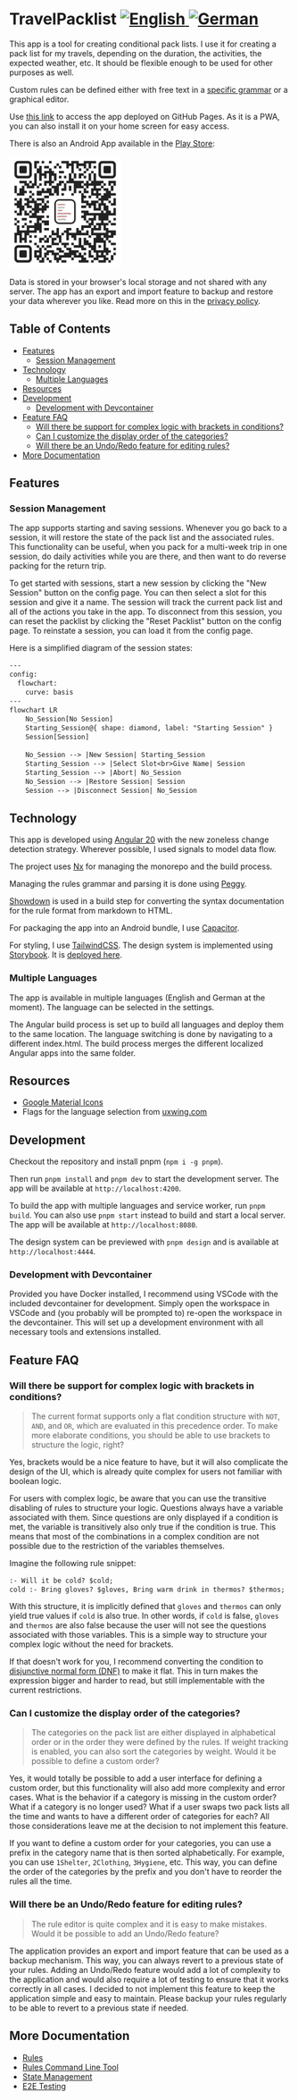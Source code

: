 <!-- markdownlint-disable -->
<!-- spellchecker:disable -->
<h1>TravelPacklist
  <a href="./README.md">
    <img
      src="https://uxwing.com/wp-content/themes/uxwing/download/flags-landmarks/united-kingdom-flag-icon.svg"
      alt="English"
      style="width: 24px;">
  </a>
  <a href="./README.de.md">
    <img
      src="https://uxwing.com/wp-content/themes/uxwing/download/flags-landmarks/germany-flag-icon.svg"
      alt="German"
      style="width: 24px;">
  </a>
</h1>
<!-- spellchecker:enable -->
<!-- markdownlint-enable -->

This app is a tool for creating conditional pack lists.
I use it for creating a pack list for my travels, depending on the duration, the activities, the expected weather, etc.
It should be flexible enough to be used for other purposes as well.

Custom rules can be defined either with free text in a [specific grammar](./libs/documentation/src/doc/rules-documentation.md) or a graphical editor.

Use [this link](https://dhhyi.github.io/travel-packlist/) to access the app deployed on GitHub Pages.
As it is a PWA, you can also install it on your home screen for easy access.

There is also an Android App available in the [Play Store](https://play.google.com/store/apps/details?id=dev.dhhyi):

<!-- markdownlint-disable -->

<img
  src="https://raw.githubusercontent.com/dhhyi/travel-packlist/refs/heads/main/android-app-qr.png"
  alt="Get it on Google Play"
  style="width: 200px;" />

<!-- markdownlint-enable -->

Data is stored in your browser's local storage and not shared with any server.
The app has an export and import feature to backup and restore your data wherever you like.
Read more on this in the [privacy policy](./PRIVACY_POLICY.md).

<!-- markdownlint-disable-next-line no-inline-html -->
<h2 id="toc">Table of Contents</h2>

- [Features](#features)
  - [Session Management](#session-management)
- [Technology](#technology)
  - [Multiple Languages](#multiple-languages)
- [Resources](#resources)
- [Development](#development)
  - [Development with Devcontainer](#development-with-devcontainer)
- [Feature FAQ](#feature-faq)
  - [Will there be support for complex logic with brackets in conditions?](#will-there-be-support-for-complex-logic-with-brackets-in-conditions)
  - [Can I customize the display order of the categories?](#can-i-customize-the-display-order-of-the-categories)
  - [Will there be an Undo/Redo feature for editing rules?](#will-there-be-an-undoredo-feature-for-editing-rules)
- [More Documentation](#more-documentation)

## Features

### Session Management

The app supports starting and saving sessions.
Whenever you go back to a session, it will restore the state of the pack list and the associated rules.
This functionality can be useful, when you pack for a multi-week trip in one session, do daily activities while you are there, and then want to do reverse packing for the return trip.

To get started with sessions, start a new session by clicking the "New Session" button on the config page.
You can then select a slot for this session and give it a name.
The session will track the current pack list and all of the actions you take in the app.
To disconnect from this session, you can reset the packlist by clicking the "Reset Packlist" button on the config page.
To reinstate a session, you can load it from the config page.

Here is a simplified diagram of the session states:

```mermaid
---
config:
  flowchart:
    curve: basis
---
flowchart LR
    No_Session[No Session]
    Starting_Session@{ shape: diamond, label: "Starting Session" }
    Session[Session]

    No_Session --> |New Session| Starting_Session
    Starting_Session --> |Select Slot<br>Give Name| Session
    Starting_Session --> |Abort| No_Session
    No_Session --> |Restore Session| Session
    Session --> |Disconnect Session| No_Session
```

## Technology

This app is developed using [Angular 20](https://angular.dev/) with the new zoneless change detection strategy.
Wherever possible, I used signals to model data flow.

The project uses [Nx](https://nx.dev/) for managing the monorepo and the build process.

Managing the rules grammar and parsing it is done using [Peggy](https://peggyjs.org/).

[Showdown](https://showdownjs.com/) is used in a build step for converting the syntax documentation for the rule format from markdown to HTML.

For packaging the app into an Android bundle, I use [Capacitor](https://capacitorjs.com/).

For styling, I use [TailwindCSS](https://tailwindcss.com/).
The design system is implemented using [Storybook](https://storybook.js.org/).
It is [deployed here](https://dhhyi.github.io/travel-packlist/index.design.html).

### Multiple Languages

The app is available in multiple languages (English and German at the moment).
The language can be selected in the settings.

The Angular build process is set up to build all languages and deploy them to the same location.
The language switching is done by navigating to a different index.html.
The build process merges the different localized Angular apps into the same folder.

## Resources

<!-- cSpell:words uxwing -->

- [Google Material Icons](https://fonts.google.com/icons)
- Flags for the language selection from [uxwing.com](https://uxwing.com)

## Development

Checkout the repository and install pnpm (`npm i -g pnpm`).

Then run `pnpm install` and `pnpm dev` to start the development server.
The app will be available at `http://localhost:4200`.

To build the app with multiple languages and service worker, run `pnpm build`.
You can also use `pnpm start` instead to build and start a local server.
The app will be available at `http://localhost:8080`.

The design system can be previewed with `pnpm design` and is available at `http://localhost:4444`.

### Development with Devcontainer

Provided you have Docker installed, I recommend using VSCode with the included devcontainer for development.
Simply open the workspace in VSCode and (you probably will be prompted to) re-open the workspace in the devcontainer.
This will set up a development environment with all necessary tools and extensions installed.

## Feature FAQ

### Will there be support for complex logic with brackets in conditions?

> The current format supports only a flat condition structure with `NOT`, `AND`, and `OR`, which are evaluated in this precedence order.
> To make more elaborate conditions, you should be able to use brackets to structure the logic, right?

Yes, brackets would be a nice feature to have, but it will also complicate the design of the UI, which is already quite complex for users not familiar with boolean logic.

For users with complex logic, be aware that you can use the transitive disabling of rules to structure your logic.
Questions always have a variable associated with them.
Since questions are only displayed if a condition is met, the variable is transitively also only true if the condition is true.
This means that most of the combinations in a complex condition are not possible due to the restriction of the variables themselves.

Imagine the following rule snippet:

```text
:- Will it be cold? $cold;
cold :- Bring gloves? $gloves, Bring warm drink in thermos? $thermos;
```

With this structure, it is implicitly defined that `gloves` and `thermos` can only yield true values if `cold` is also true.
In other words, if `cold` is false, `gloves` and `thermos` are also false because the user will not see the questions associated with those variables.
This is a simple way to structure your complex logic without the need for brackets.

If that doesn't work for you, I recommend converting the condition to [disjunctive normal form (DNF)](https://en.wikipedia.org/wiki/Disjunctive_normal_form) to make it flat.
This in turn makes the expression bigger and harder to read, but still implementable with the current restrictions.

### Can I customize the display order of the categories?

> The categories on the pack list are either displayed in alphabetical order or in the order they were defined by the rules.
> If weight tracking is enabled, you can also sort the categories by weight.
> Would it be possible to define a custom order?

Yes, it would totally be possible to add a user interface for defining a custom order, but this functionality will also add more complexity and error cases.
What is the behavior if a category is missing in the custom order?
What if a category is no longer used?
What if a user swaps two pack lists all the time and wants to have a different order of categories for each?
All those considerations leave me at the decision to not implement this feature.

If you want to define a custom order for your categories, you can use a prefix in the category name that is then sorted alphabetically.
For example, you can use `1Shelter`, `2Clothing`, `3Hygiene`, etc.
This way, you can define the order of the categories by the prefix and you don't have to reorder the rules all the time.

### Will there be an Undo/Redo feature for editing rules?

> The rule editor is quite complex and it is easy to make mistakes.
> Would it be possible to add an Undo/Redo feature?

The application provides an export and import feature that can be used as a backup mechanism.
This way, you can always revert to a previous state of your rules.
Adding an Undo/Redo feature would add a lot of complexity to the application and would also require a lot of testing to ensure that it works correctly in all cases.
I decided to not implement this feature to keep the application simple and easy to maintain.
Please backup your rules regularly to be able to revert to a previous state if needed.

## More Documentation

- [Rules](./libs/rules/README.md)
- [Rules Command Line Tool](./tools/rules-cmdl/README.md)
- [State Management](./libs/state/README.md)
- [E2E Testing](./apps/travel-packlist-e2e/README.md)
